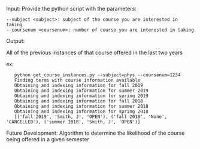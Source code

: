Input: 
Provide the python script with the parameters:
       
    --subject <subject>: subject of the course you are interested in taking
    --coursenum <coursenum>: number of course you are interested in taking
Output:

All of the previous instances of that course offered in the last two years

ex:
```
   python get_course_instances.py --subject=phys --coursenum=1234
   Finding terms with course information available
   Obtaining and indexing information for fall 2019
   Obtaining and indexing information for summer 2019
   Obtaining and indexing information for spring 2019
   Obtaining and indexing information for fall 2018
   Obtaining and indexing information for summer 2018
   Obtaining and indexing information for spring 2018
   [('fall 2019', 'Smith, J', 'OPEN'), ('fall 2018', 'None', 'CANCELLED'), ('summer 2018', 'Smith, J', 'OPEN')]
```

Future Development: Algorithm to determine the likelihood of the course being offered in a given semester
